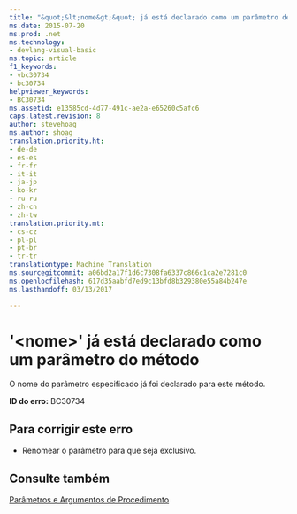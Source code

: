 ```yaml
---
title: "&quot;&lt;nome&gt;&quot; já está declarado como um parâmetro desse método | Documentos do Microsoft"
ms.date: 2015-07-20
ms.prod: .net
ms.technology:
- devlang-visual-basic
ms.topic: article
f1_keywords:
- vbc30734
- bc30734
helpviewer_keywords:
- BC30734
ms.assetid: e13585cd-4d77-491c-ae2a-e65260c5afc6
caps.latest.revision: 8
author: stevehoag
ms.author: shoag
translation.priority.ht:
- de-de
- es-es
- fr-fr
- it-it
- ja-jp
- ko-kr
- ru-ru
- zh-cn
- zh-tw
translation.priority.mt:
- cs-cz
- pl-pl
- pt-br
- tr-tr
translationtype: Machine Translation
ms.sourcegitcommit: a06bd2a17f1d6c7308fa6337c866c1ca2e7281c0
ms.openlocfilehash: 617d35aabfd7ed9c13bfd8b329380e55a84b247e
ms.lasthandoff: 03/13/2017

---
```

# <a name="39ltnamegt39-is-already-declared-as-a-parameter-of-this-method"></a>'&lt;nome&gt;' já está declarado como um parâmetro do método
O nome do parâmetro especificado já foi declarado para este método.  
  
 **ID do erro:** BC30734  
  
## <a name="to-correct-this-error"></a>Para corrigir este erro  
  
-   Renomear o parâmetro para que seja exclusivo.  
  
## <a name="see-also"></a>Consulte também  
 [Parâmetros e Argumentos de Procedimento](../../visual-basic/programming-guide/language-features/procedures/procedure-parameters-and-arguments.md)
